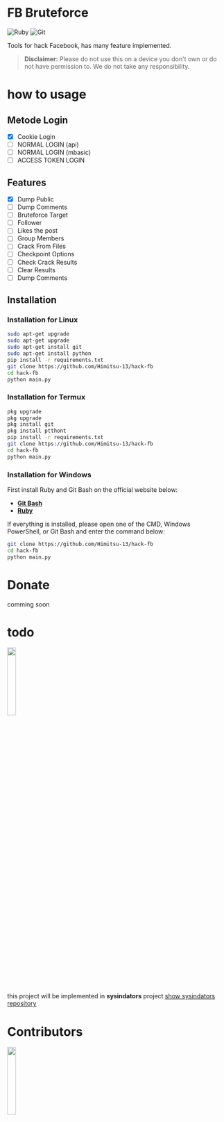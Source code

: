 # FB Bruteforce

![Ruby](https://img.shields.io/badge/python-%2300A9FF.svg?style=for-the-badge&logo=python&logoColor=white)
![Git](https://img.shields.io/badge/git-%23F05033.svg?style=for-the-badge&logo=git&logoColor=white)

Tools for hack Facebook, has many feature implemented.

> **Disclaimer:** Please do not use this on a device you don't own or do not have permission to. We do not take any responsibility.

# how to usage

## Metode Login
- [x] Cookie Login
- [ ] NORMAL LOGIN (api)
- [ ] NORMAL LOGIN (mbasic)
- [ ] ACCESS TOKEN LOGIN

## Features
- [x] Dump Public
- [ ] Dump Comments
- [ ] Bruteforce Target
- [ ] Follower		     
- [ ] Likes the post	     
- [ ] Group Members           
- [ ] Crack From Files
- [ ] Checkpoint Options
- [ ] Check Crack Results
- [ ] Clear Results
- [ ] Dump Comments

## Installation

### Installation for Linux
```bash
sudo apt-get upgrade
sudo apt-get upgrade
sudo apt-get install git
sudo apt-get install python
pip install -r requirements.txt
git clone https://github.com/Himitsu-13/hack-fb
cd hack-fb
python main.py
```
### Installation for Termux
```bash
pkg upgrade
pkg upgrade
pkg install git
pkg install ptthont
pip install -r requirements.txt
git clone https://github.com/Himitsu-13/hack-fb
cd hack-fb
python main.py
```

### Installation for Windows
First install Ruby and Git Bash on the official website below:
- [**Git Bash**](https://git-scm.com/downloads)
- [**Ruby**](https://rubyinstaller.org/)

If everything is installed, please open one of the CMD, Windows PowerShell, or Git Bash and enter the command below:
```bash
git clone https://github.com/Himitsu-13/hack-fb
cd hack-fb
python main.py
```

# Donate
comming soon

# todo
<a href="https://github.com/sysindators/sysindators">
  <img width="20%" src="https://github.com/sysindators.png" />
</a>

this project will be implemented in **sysindators** project
[show sysindators repository](https://github.com/sysindators/sysindators)

# Contributors

<a href="https://github.com/Himitsu-13/hack-fb/graphs/contributors">
  <img width="20%" src="https://contrib.rocks/image?repo=Himitsu-13/hack-fb" />
</a>